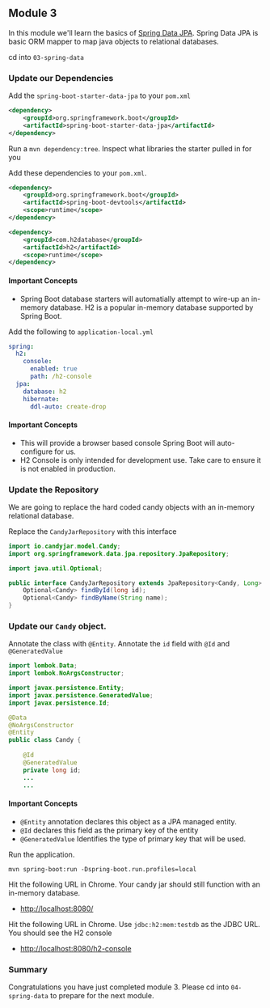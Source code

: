 ## Module 3

In this module we'll learn the basics of [Spring Data JPA](https://docs.spring.io/spring-boot/docs/2.0.2.RELEASE/reference/htmlsingle/#boot-features-jpa-and-spring-data).  Spring Data JPA is basic ORM mapper to map java objects to relational databases. 

cd into `03-spring-data`


### Update our Dependencies

Add the `spring-boot-starter-data-jpa` to your `pom.xml`

```xml
<dependency>
	<groupId>org.springframework.boot</groupId>
	<artifactId>spring-boot-starter-data-jpa</artifactId>
</dependency>
```

Run a `mvn dependency:tree`. Inspect what libraries the starter pulled in for you

Add these dependencies to your `pom.xml`.   

```xml
<dependency>
	<groupId>org.springframework.boot</groupId>
	<artifactId>spring-boot-devtools</artifactId>
	<scope>runtime</scope>
</dependency>

<dependency>
	<groupId>com.h2database</groupId>
	<artifactId>h2</artifactId>
	<scope>runtime</scope>
</dependency>
```

#### Important Concepts

* Spring Boot database starters will automatially attempt to wire-up an in-memory database. H2 is a popular in-memory database supported by Spring Boot.

Add the following to `application-local.yml`

```yml
spring:
  h2:
    console:
      enabled: true
      path: /h2-console
  jpa:
    database: h2
    hibernate:
      ddl-auto: create-drop
```

#### Important Concepts
* This will provide a browser based console Spring Boot will auto-configure for us.
* H2 Console is only intended for development use. Take care to ensure it is not enabled in production.

### Update the Repository

We are going to replace the hard coded candy objects with an in-memory relational database. 

Replace the `CandyJarRepository` with this interface

```java
import io.candyjar.model.Candy;
import org.springframework.data.jpa.repository.JpaRepository;

import java.util.Optional;

public interface CandyJarRepository extends JpaRepository<Candy, Long> {
    Optional<Candy> findById(long id);
    Optional<Candy> findByName(String name);
}
```

### Update our `Candy` object. 

Annotate the class with `@Entity`.
Annotate the `id` field with `@Id` and `@GeneratedValue`

```java
import lombok.Data;
import lombok.NoArgsConstructor;

import javax.persistence.Entity;
import javax.persistence.GeneratedValue;
import javax.persistence.Id;

@Data
@NoArgsConstructor
@Entity
public class Candy {
	
	@Id
	@GeneratedValue
	private long id;
	...
	...
```

#### Important Concepts

* `@Entity` annotation declares this object as a JPA managed entity.
* `@Id` declares this field as the primary key of the entity
* `@GeneratedValue` Identifies the type of primary key that will be used. 

Run the application. 

`mvn spring-boot:run -Dspring-boot.run.profiles=local`

Hit the following URL in Chrome. Your candy jar should still function with an in-memory database. 

* [http://localhost:8080/](http://localhost:8080/)

Hit the following URL in Chrome. Use `jdbc:h2:mem:testdb` as the JDBC URL. You should see the H2 console

* [http://localhost:8080/h2-console](http://localhost:8080/h2-console)

### Summary

Congratulations you have just completed module 3. 
Please cd into `04-spring-data` to prepare for the next module. 
